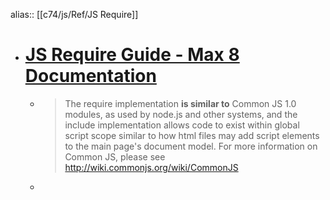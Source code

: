 alias:: [[c74/js/Ref/JS Require]]

- # [JS Require Guide - Max 8 Documentation](https://docs.cycling74.com/legacy/max8/vignettes/jsrequire?utm_source=chatgpt.com)
	- > The require implementation **is similar to** Common JS 1.0 modules, as used by node.js and other systems, and the include implementation allows code to exist within global script scope similar to how html files may add script elements to the main page's document model. For more information on Common JS, please see http://wiki.commonjs.org/wiki/CommonJS
	-